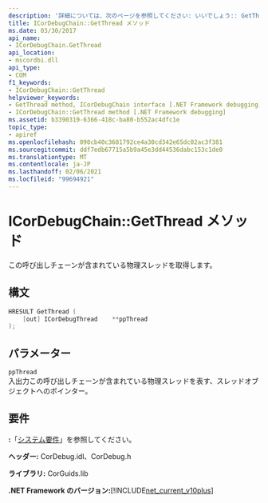 ```yaml
---
description: '詳細については、次のページを参照してください: いいでしょう:: GetThread メソッド'
title: ICorDebugChain::GetThread メソッド
ms.date: 03/30/2017
api_name:
- ICorDebugChain.GetThread
api_location:
- mscordbi.dll
api_type:
- COM
f1_keywords:
- ICorDebugChain::GetThread
helpviewer_keywords:
- GetThread method, ICorDebugChain interface [.NET Framework debugging]
- ICorDebugChain::GetThread method [.NET Framework debugging]
ms.assetid: b3390319-6366-418c-ba80-b552ac4dfc1e
topic_type:
- apiref
ms.openlocfilehash: 090cb40c3681792ce4a30cd342e65dc02ac3f381
ms.sourcegitcommit: ddf7edb67715a5b9a45e3dd44536dabc153c1de0
ms.translationtype: MT
ms.contentlocale: ja-JP
ms.lasthandoff: 02/06/2021
ms.locfileid: "99694921"
---
```

# <a name="icordebugchaingetthread-method"></a>ICorDebugChain::GetThread メソッド

この呼び出しチェーンが含まれている物理スレッドを取得します。  
  
## <a name="syntax"></a>構文  
  
```cpp  
HRESULT GetThread (  
    [out] ICorDebugThread    **ppThread  
);  
```  
  
## <a name="parameters"></a>パラメーター  

 `ppThread`  
 入出力この呼び出しチェーンが含まれている物理スレッドを表す、スレッドオブジェクトへのポインター。  
  
## <a name="requirements"></a>要件  

 **:**「[システム要件](../../get-started/system-requirements.md)」を参照してください。  
  
 **ヘッダー:** CorDebug.idl、CorDebug.h  
  
 **ライブラリ:** CorGuids.lib  
  
 **.NET Framework のバージョン:**[!INCLUDE[net_current_v10plus](../../../../includes/net-current-v10plus-md.md)]
